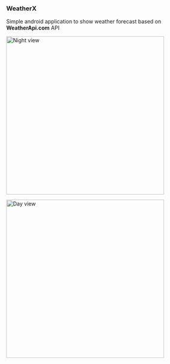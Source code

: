 ### WeatherX

Simple android application to show weather forecast based on __WeatherApi.com__ API

<img src="[https://github.com/favicon.ico](https://github.com/alfa-echo-niner-ait/WeatherX/assets/78315132/9cb8adae-53d3-4206-9212-2f77db21b0e1"
  alt="Night view" width="420">

<img src="https://github.com/alfa-echo-niner-ait/WeatherX/assets/78315132/e2fcdca5-9db0-4a12-aa9b-ca6e1fcc3752"
alt="Day view" width="420">
